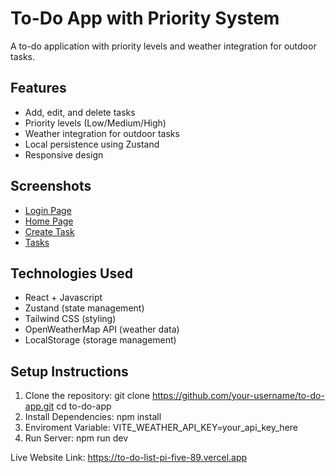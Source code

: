 # To-Do App with Priority System
A to-do application with priority levels and weather integration for outdoor tasks.

## Features
-  Add, edit, and delete tasks
-  Priority levels (Low/Medium/High)
-  Weather integration for outdoor tasks
-  Local persistence using Zustand
-  Responsive design

## Screenshots
- [Login Page](https://github.com/Ranajit305/To-Do-List/blob/main/Login.png)
- [Home Page](https://github.com/Ranajit305/To-Do-List/blob/main/Home.png)
- [Create Task](https://github.com/Ranajit305/To-Do-List/blob/main/Create%20Task.png)
- [Tasks](https://github.com/Ranajit305/To-Do-List/blob/main/Tasks.png)

## Technologies Used
- React + Javascript
- Zustand (state management)
- Tailwind CSS (styling)
- OpenWeatherMap API (weather data)
- LocalStorage (storage management)

## Setup Instructions
1. Clone the repository: git clone https://github.com/your-username/to-do-app.git
cd to-do-app
2. Install Dependencies: npm install
3. Enviroment Variable: VITE_WEATHER_API_KEY=your_api_key_here
4. Run Server: npm run dev

Live Website Link: https://to-do-list-pi-five-89.vercel.app
